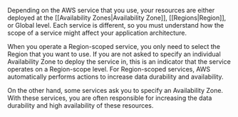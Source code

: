 Depending on the AWS service that you use, your resources are either deployed at the [[Availability Zones|Availability Zone]], [[Regions|Region]], or Global level. Each service is different, so you must understand how the scope of a service might affect your application architecture.  
  
When you operate a Region-scoped service, you only need to select the Region that you want to use. If you are not asked to specify an individual Availability Zone to deploy the service in, this is an indicator that the service operates on a Region-scope level. For Region-scoped services, AWS automatically performs actions to increase data durability and availability.  
  
On the other hand, some services ask you to specify an Availability Zone. With these services, you are often responsible for increasing the data durability and high availability of these resources.